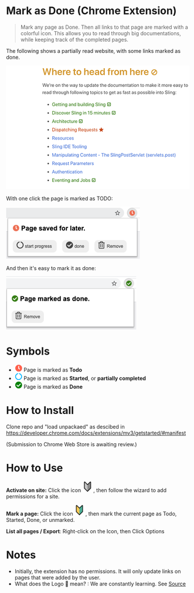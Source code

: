 # Mark as Done (Chrome Extension)

> Mark any page as Done. Then all links to that page are marked with a colorful icon.
> This allows you to read through big documentations, while keeping track of the completed pages.

The following shows a partially read website, with some links marked as done. 

 ![](images/example.png) 

With one click the page is marked as TODO: 

![](docs/screenshot-todo.png)

And then it's easy to mark it as done: 

![](docs/screenshot-done.png)


# Symbols

 * <img src="images/icon-todo.png" width=20> Page is marked as **Todo** 
 * <img src="images/icon-started.png" width=20> Page is marked as **Started**, or **partially completed**
 * <img src="images/icon-done.png" width=20> Page is marked as **Done** 


# How to Install

Clone repo and "load unpackaed" as descibed in https://developer.chrome.com/docs/extensions/mv3/getstarted/#manifest

(Submission to Chrome Web Store is awaiting review.)

# How to Use

**Activate on site:** Click the icon <img src="images/icon-toolbar-disabled.png" width=30>, then follow the wizard to add permissions for a site.

**Mark a page:** Click the icon <img src="images/icon-none.png" width=30>, then mark the current page as Todo, Started, Done, or unmarked. 


**List all pages / Export**: Right-click on the Icon, then Click Options 

# Notes

* Initially, the extension has no permissions. It will only update links on pages that were added by the user.
* What does the Logo 🔰 mean? : We are constantly learning. See [Source](https://emojipedia.org/japanese-symbol-for-beginner/)
